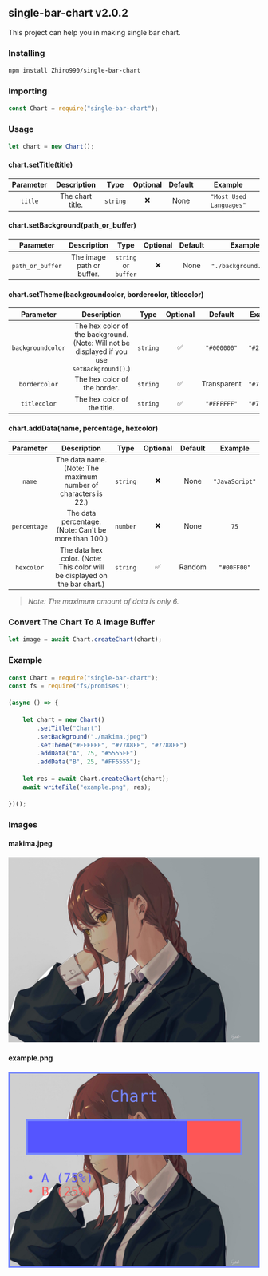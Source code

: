 ## single-bar-chart v2.0.2

This project can help you in making single bar chart.

### Installing

```bash
npm install Zhiro990/single-bar-chart
```

### Importing

```js
const Chart = require("single-bar-chart");
```

### Usage

```js
let chart = new Chart();
```

#### chart.setTitle(title)

| Parameter | Description | Type | Optional | Default | Example |
| :-: | :-: | :-: | :-: | :-: | :-: |
| `title` | The chart title. | `string` | ❌ | None | `"Most Used Languages"` |

#### chart.setBackground(path_or_buffer)

| Parameter | Description | Type | Optional | Default | Example |
| :-: | :-: | :-: | :-: | :-: | :-: |
| `path_or_buffer` | The image path or buffer. | `string` or `buffer` | ❌ | None | `"./background.jpeg"` |

#### chart.setTheme(backgroundcolor, bordercolor, titlecolor)

| Parameter | Description | Type | Optional | Default | Example |
| :-: | :-: | :-: | :-: | :-: | :-: |
| `backgroundcolor` | The hex color of the background. (Note: Will not be displayed if you use `setBackground()`.) | `string` | ✅ | `"#000000"` | `"#252525"` |
| `bordercolor` | The hex color of the border. | `string` | ✅ | Transparent | `"#7788FF"` |
| `titlecolor` | The hex color of the title. | `string` | ✅ | `"#FFFFFF"` | `"#7788FF"` |

#### chart.addData(name, percentage, hexcolor)

| Parameter | Description | Type | Optional | Default | Example |
| :-: | :-: | :-: | :-: | :-: | :-: |
| `name` | The data name. (Note: The maximum number of characters is 22.) | `string` | ❌ | None | `"JavaScript"` |
| `percentage` | The data percentage. (Note: Can't be more than 100.) | `number` | ❌ | None | `75` |
| `hexcolor` | The data hex color. (Note: This color will be displayed on the bar chart.) | `string` | ✅ | Random | `"#00FF00"` |

> *Note: The maximum amount of data is only 6.*

### Convert The Chart To A Image Buffer
```js
let image = await Chart.createChart(chart);
```

### Example

```js
const Chart = require("single-bar-chart");
const fs = require("fs/promises");

(async () => {
	
	let chart = new Chart()
		.setTitle("Chart")
		.setBackground("./makima.jpeg")
		.setTheme("#FFFFFF", "#7788FF", "#7788FF")
		.addData("A", 75, "#5555FF")
		.addData("B", 25, "#FF5555");
	
	let res = await Chart.createChart(chart);
	await writeFile("example.png", res);

})();
```

### Images

#### makima.jpeg

![makima.jpeg](./makima.jpeg)

#### example.png

![example.png](./example.png)